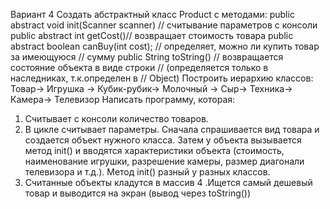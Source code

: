Вариант 4 Создать абстрактный класс Product с методами: public abstract void init(Scanner scanner) // считывание параметров с консоли public abstract int getCost()// возвращает стоимость товара public abstract boolean canBuy(int cost); // определяет, можно ли купить товар за имеющуюся // сумму public String toString() // возвращается состояние объекта в виде строки // (определяется только в наследниках, т.к.определен в // Object) Построить иерархию классов: Товар→ Игрушка → Кубик-рубик→ Молочный → Сыр→ Техника→ Камера→ Телевизор Написать программу, которая:

1. Считывает с консоли количество товаров.
2. В цикле считывает параметры. Сначала спрашивается вид товара и создается объект нужного класса. Затем у объекта вызывается метод init() и вводятся характеристики объекта (стоимость, наименование игрушки, разрешение камеры, размер диагонали телевизора и т.д.). Метод init() разный у разных классов.
3. Считанные объекты кладутся в массив
4 .Ищется самый дешевый товар и выводится на экран (вывод через toString())